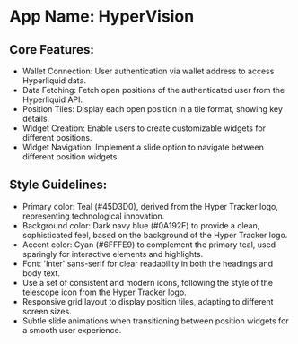 # **App Name**: HyperVision

## Core Features:

- Wallet Connection: User authentication via wallet address to access Hyperliquid data.
- Data Fetching: Fetch open positions of the authenticated user from the Hyperliquid API.
- Position Tiles: Display each open position in a tile format, showing key details.
- Widget Creation: Enable users to create customizable widgets for different positions.
- Widget Navigation: Implement a slide option to navigate between different position widgets.

## Style Guidelines:

- Primary color: Teal (#45D3D0), derived from the Hyper Tracker logo, representing technological innovation.
- Background color: Dark navy blue (#0A192F) to provide a clean, sophisticated feel, based on the background of the Hyper Tracker logo.
- Accent color: Cyan (#6FFFE9) to complement the primary teal, used sparingly for interactive elements and highlights.
- Font: 'Inter' sans-serif for clear readability in both the headings and body text.
- Use a set of consistent and modern icons, following the style of the telescope icon from the Hyper Tracker logo.
- Responsive grid layout to display position tiles, adapting to different screen sizes.
- Subtle slide animations when transitioning between position widgets for a smooth user experience.